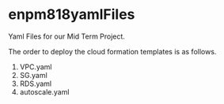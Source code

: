 # enpm818yamlFiles
Yaml Files for our Mid Term Project.

The order to deploy the cloud formation templates is as follows.
1. VPC.yaml
2. SG.yaml
3. RDS.yaml
4. autoscale.yaml
   
